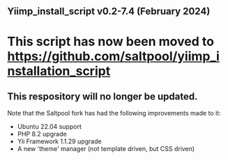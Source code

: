 ## Yiimp_install_script v0.2-7.4 (February 2024)
# This script has now been moved to https://github.com/saltpool/yiimp_installation_script
## This respository will no longer be updated.

Note that the Saltpool fork has had the following improvements made to it:
- Ubuntu 22.04 support
- PHP 8.2 upgrade
- Yii Framework 1.1.29 upgrade
- A new 'theme' manager (not template driven, but CSS driven) 
